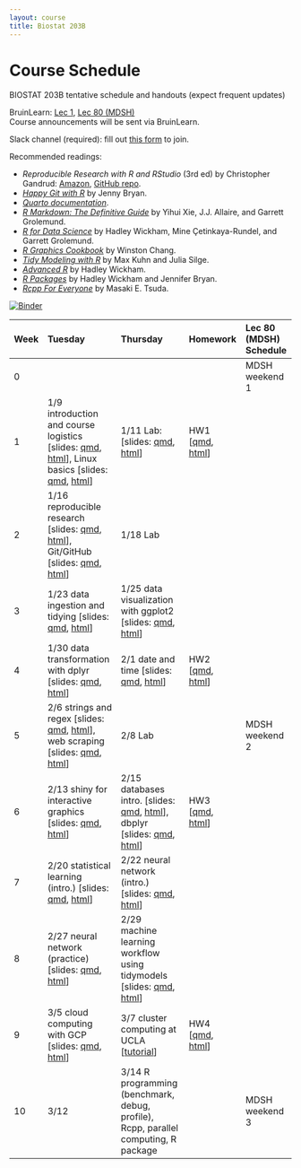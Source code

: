 ```yaml
---
layout: course
title: Biostat 203B
---
```


# Course Schedule

BIOSTAT 203B tentative schedule and handouts (expect frequent updates)

BruinLearn: [Lec 1](https://bruinlearn.ucla.edu/courses/176236), [Lec 80 (MDSH)](https://bruinlearn.ucla.edu/courses/176237)  
Course announcements will be sent via BruinLearn. 

Slack channel (required): fill out [this form](https://forms.gle/eC6RNTGoQTFNt1Jd8) to join.  

Recommended readings:  

* _Reproducible Research with R and RStudio_ (3rd ed) by Christopher Gandrud: [Amazon](https://www.amazon.com/Reproducible-Research-RStudio-Chapman-Hall-dp-0367144026/dp/0367144026/ref=dp_ob_title_bk), [GitHub repo](https://github.com/christophergandrud/Rep-Res-Book).  
* [_Happy Git with R_](http://happygitwithr.com) by Jenny Bryan.  
* [_Quarto documentation_](https://quarto.org/docs/guide/).  
* [_R Markdown: The Definitive Guide_](https://bookdown.org/yihui/rmarkdown/) by Yihui Xie, J.J. Allaire, and Garrett Grolemund.  
* [_R for Data Science_](https://r4ds.hadley.nz/) by Hadley Wickham, Mine Çetinkaya-Rundel, and Garrett Grolemund.  
* [_R Graphics Cookbook_](https://r-graphics.org) by Winston Chang.   
* [_Tidy Modeling with R_](https://www.tmwr.org/) by Max Kuhn and Julia Silge.  
* [_Advanced R_](https://adv-r.hadley.nz/) by Hadley Wickham.  
* [_R Packages_](https://r-pkgs.org/) by Hadley Wickham and Jennifer Bryan.  
* [_Rcpp For Everyone_](https://teuder.github.io/rcpp4everyone_en/) by Masaki E. Tsuda.  

[![Binder](https://mybinder.org/badge_logo.svg)](https://mybinder.org/v2/gh/ucla-biostat-203b/2024winter/master?urlpath=rstudio)

| Week | Tuesday | Thursday | Homework | Lec 80 (MDSH) Schedule |
|:-----------|:------------|:------------|:------------|:------------|
| 0 | | | | MDSH weekend 1 |  
| 1 | 1/9 introduction and course logistics \[slides: [qmd](https://raw.githubusercontent.com/ucla-biostat-203b/2024winter/master/slides/01-intro/intro.qmd), [html](../slides/01-intro/intro.html)\], Linux basics \[slides: [qmd](https://raw.githubusercontent.com/ucla-biostat-203b/2024winter/master/slides/02-linux/linux.qmd), [html](../slides/02-linux/linux.html)\] | 1/11 Lab: \[slides: [qmd](https://raw.githubusercontent.com/ucla-biostat-203b/2024winter/master/labs/lab01/lab01.qmd), [html](../labs/lab01/lab01.html)\] | HW1 \[[qmd](https://raw.githubusercontent.com/ucla-biostat-203b/2024winter/master/hw/hw1/hw1.qmd), [html](../hw/hw1/hw1.html)\] |    
| 2 | 1/16 reproducible research \[slides: [qmd](https://raw.githubusercontent.com/ucla-biostat-203b/2024winter/master/slides/03-repres/repres.qmd), [html](../slides/03-repres/repres.html)\], Git/GitHub \[slides: [qmd](https://raw.githubusercontent.com/ucla-biostat-203b/2024winter/master/slides/04-git/git.qmd), [html](../slides/04-git/git.html)\] | 1/18 Lab | |    
| 3 | 1/23 data ingestion and tidying \[slides: [qmd](https://raw.githubusercontent.com/ucla-biostat-203b/2024winter/master/slides/05-tidy/tidy.qmd), [html](../slides/05-tidy/tidy.html)\] | 1/25 data visualization with ggplot2 \[slides: [qmd](https://raw.githubusercontent.com/ucla-biostat-203b/2024winter/master/slides/06-vis/ggplot2.qmd), [html](../slides/06-vis/ggplot2.html)\] | |  
| 4 | 1/30 data transformation with dplyr \[slides: [qmd](https://raw.githubusercontent.com/ucla-biostat-203b/2024winter/master/slides/07-dplyr/dplyr.qmd), [html](../slides/07-dplyr/dplyr.html)\] | 2/1 date and time \[slides: [qmd](https://raw.githubusercontent.com/ucla-biostat-203b/2024winter/master/slides/08-datetime/datetime.qmd), [html](../slides/08-datetime/datetime.html)\] | HW2 \[[qmd](https://raw.githubusercontent.com/ucla-biostat-203b/2024winter/master/hw/hw2/hw2.qmd), [html](../hw/hw2/hw2.html)\] |     
| 5 | 2/6 strings and regex \[slides: [qmd](https://raw.githubusercontent.com/ucla-biostat-203b/2024winter/master/slides/09-strings/stringr.qmd), [html](../slides/09-strings/stringr.html)\], web scraping \[slides: [qmd](https://raw.githubusercontent.com/ucla-biostat-203b/2024winter/master/slides/10-scraping/scraping.qmd), [html](../slides/10-scraping/scraping.html)\] | 2/8 Lab | | MDSH weekend 2 |    
| 6 | 2/13 shiny for interactive graphics \[slides: [qmd](https://raw.githubusercontent.com/ucla-biostat-203b/2024winter/master/slides/11-shiny/shiny.qmd), [html](../slides/11-shiny/shiny.html)\] | 2/15  databases intro. \[slides: [qmd](https://raw.githubusercontent.com/ucla-biostat-203b/2024winter/master/slides/12-dbplyr/dbintro.qmd), [html](../slides/12-dbplyr/dbintro.html)\], dbplyr \[slides: [qmd](https://raw.githubusercontent.com/ucla-biostat-203b/2024winter/master/slides/12-dbplyr/dbplyr.qmd), [html](../slides/12-dbplyr/dbplyr.html)\] | HW3 \[[qmd](https://raw.githubusercontent.com/ucla-biostat-203b/2024winter/master/hw/hw3/hw3.qmd), [html](../hw/hw3/hw3.html)\] |    
| 7 | 2/20 statistical learning (intro.) \[slides: [qmd](https://raw.githubusercontent.com/ucla-biostat-203b/2024winter/master/slides/14-statlearn/statlearn.qmd), [html](../slides/14-statlearn/statlearn.html)\] | 2/22 neural network (intro.) \[slides: [qmd](https://raw.githubusercontent.com/ucla-econ-425t/2024winter/master/slides/10-nn/nn.qmd), [html](https://ucla-econ-425t.github.io/2024winter/slides/10-nn/nn.html)\] | |   
| 8 | 2/27 neural network (practice) \[slides: [qmd](https://raw.githubusercontent.com/ucla-econ-425t/2024winter/master/slides/10-nn/nn_practice.qmd), [html](https://ucla-econ-425t.github.io/2024winter/slides/10-nn/nn_practice.html)\] | 2/29 machine learning workflow using tidymodels \[slides: [qmd](https://raw.githubusercontent.com/ucla-biostat-203b/2024winter/master/slides/18-tidymodels/tidymodels.qmd), [html](https://ucla-biostat-203b.github.io/2024winter/slides/18-tidymodels/tidymodels.html)\] | |    
| 9 | 3/5 cloud computing with GCP \[slides: [qmd](https://raw.githubusercontent.com/ucla-biostat-203b/2024winter/master/slides/13-gcp/gcp.qmd), [html](../slides/13-gcp/gcp.html)\] | 3/7 cluster computing at UCLA \[[tutorial](https://github.com/chris-german/Hoffman2Tutorials)\] | HW4 \[[qmd](https://raw.githubusercontent.com/ucla-biostat-203b/2024winter/master/hw/hw4/hw4.qmd), [html](../hw/hw4/hw4.html)\] |   
| 10 | 3/12  | 3/14 R programming (benchmark, debug, profile), Rcpp, parallel computing, R package | | MDSH weekend 3 |  
